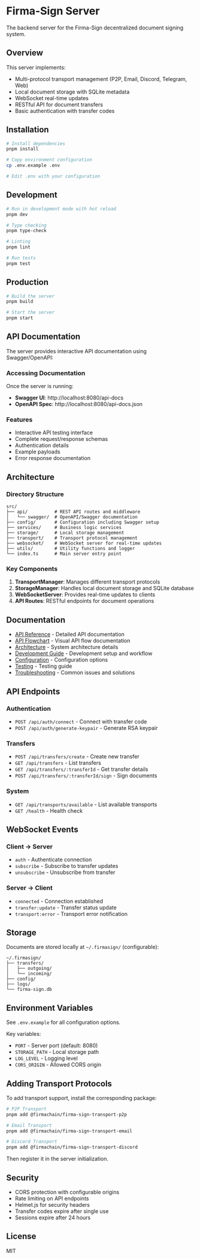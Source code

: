 # Firma-Sign Server

The backend server for the Firma-Sign decentralized document signing system.

## Overview

This server implements:

- Multi-protocol transport management (P2P, Email, Discord, Telegram, Web)
- Local document storage with SQLite metadata
- WebSocket real-time updates
- RESTful API for document transfers
- Basic authentication with transfer codes

## Installation

```bash
# Install dependencies
pnpm install

# Copy environment configuration
cp .env.example .env

# Edit .env with your configuration
```

## Development

```bash
# Run in development mode with hot reload
pnpm dev

# Type checking
pnpm type-check

# Linting
pnpm lint

# Run tests
pnpm test
```

## Production

```bash
# Build the server
pnpm build

# Start the server
pnpm start
```

## API Documentation

The server provides interactive API documentation using Swagger/OpenAPI:

### Accessing Documentation

Once the server is running:

- **Swagger UI**: http://localhost:8080/api-docs
- **OpenAPI Spec**: http://localhost:8080/api-docs.json

### Features

- Interactive API testing interface
- Complete request/response schemas
- Authentication details
- Example payloads
- Error response documentation

## Architecture

### Directory Structure

```
src/
├── api/          # REST API routes and middleware
│   └── swagger/  # OpenAPI/Swagger documentation
├── config/       # Configuration including Swagger setup
├── services/     # Business logic services
├── storage/      # Local storage management
├── transport/    # Transport protocol management
├── websocket/    # WebSocket server for real-time updates
├── utils/        # Utility functions and logger
└── index.ts      # Main server entry point
```

### Key Components

1. **TransportManager**: Manages different transport protocols
2. **StorageManager**: Handles local document storage and SQLite database
3. **WebSocketServer**: Provides real-time updates to clients
4. **API Routes**: RESTful endpoints for document operations

## Documentation

- [API Reference](./docs/API.md) - Detailed API documentation
- [API Flowchart](./docs/API-FLOWCHART.md) - Visual API flow documentation
- [Architecture](./docs/ARCHITECTURE.md) - System architecture details
- [Development Guide](./docs/DEVELOPMENT.md) - Development setup and workflow
- [Configuration](./docs/CONFIGURATION.md) - Configuration options
- [Testing](./docs/TESTING.md) - Testing guide
- [Troubleshooting](./docs/TROUBLESHOOTING.md) - Common issues and solutions

## API Endpoints

### Authentication

- `POST /api/auth/connect` - Connect with transfer code
- `POST /api/auth/generate-keypair` - Generate RSA keypair

### Transfers

- `POST /api/transfers/create` - Create new transfer
- `GET /api/transfers` - List transfers
- `GET /api/transfers/:transferId` - Get transfer details
- `POST /api/transfers/:transferId/sign` - Sign documents

### System

- `GET /api/transports/available` - List available transports
- `GET /health` - Health check

## WebSocket Events

### Client → Server

- `auth` - Authenticate connection
- `subscribe` - Subscribe to transfer updates
- `unsubscribe` - Unsubscribe from transfer

### Server → Client

- `connected` - Connection established
- `transfer:update` - Transfer status update
- `transport:error` - Transport error notification

## Storage

Documents are stored locally at `~/.firmasign/` (configurable):

```
~/.firmasign/
├── transfers/
│   ├── outgoing/
│   └── incoming/
├── config/
├── logs/
└── firma-sign.db
```

## Environment Variables

See `.env.example` for all configuration options.

Key variables:

- `PORT` - Server port (default: 8080)
- `STORAGE_PATH` - Local storage path
- `LOG_LEVEL` - Logging level
- `CORS_ORIGIN` - Allowed CORS origin

## Adding Transport Protocols

To add transport support, install the corresponding package:

```bash
# P2P Transport
pnpm add @firmachain/firma-sign-transport-p2p

# Email Transport
pnpm add @firmachain/firma-sign-transport-email

# Discord Transport
pnpm add @firmachain/firma-sign-transport-discord
```

Then register it in the server initialization.

## Security

- CORS protection with configurable origins
- Rate limiting on API endpoints
- Helmet.js for security headers
- Transfer codes expire after single use
- Sessions expire after 24 hours

## License

MIT
